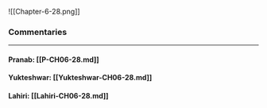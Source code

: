 ![[Chapter-6-28.png]]

### Commentaries

---

#### Pranab: [[P-CH06-28.md]]

#### Yukteshwar: [[Yukteshwar-CH06-28.md]]

#### Lahiri: [[Lahiri-CH06-28.md]]
